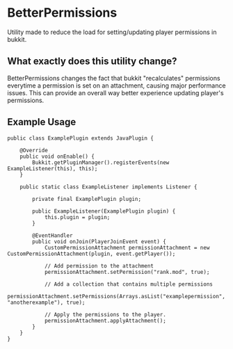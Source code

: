 # BetterPermissions
Utility made to reduce the load for setting/updating player permissions in bukkit.

## What exactly does this utility change?
BetterPermissions changes the fact that bukkit "recalculates" permissions everytime a permission is set on an attachment,
causing major performance issues. This can provide an overall way better experience updating player's permissions.

## Example Usage
```
public class ExamplePlugin extends JavaPlugin {

    @Override
    public void onEnable() {
        Bukkit.getPluginManager().registerEvents(new ExampleListener(this), this);
    }

    public static class ExampleListener implements Listener {

        private final ExamplePlugin plugin;

        public ExampleListener(ExamplePlugin plugin) {
            this.plugin = plugin;
        }

        @EventHandler
        public void onJoin(PlayerJoinEvent event) {
            CustomPermissionAttachment permissionAttachment = new CustomPermissionAttachment(plugin, event.getPlayer());

            // Add permission to the attachment
            permissionAttachment.setPermission("rank.mod", true);

            // Add a collection that contains multiple permissions
            permissionAttachment.setPermissions(Arrays.asList("examplepermission", "anotherexample"), true);

            // Apply the permissions to the player.
            permissionAttachment.applyAttachment();
        }
    }
}
```